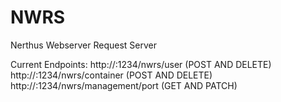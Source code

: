 # NWRS
Nerthus 
Webserver 
Request 
Server

Current Endpoints:
http://<IP-ADDRESS>:1234/nwrs/user (POST AND DELETE) </br>
http://<IP-ADDRESS>:1234/nwrs/container (POST AND DELETE) </br>
http://<IP-ADDRESS>:1234/nwrs/management/port (GET AND PATCH) </br>
